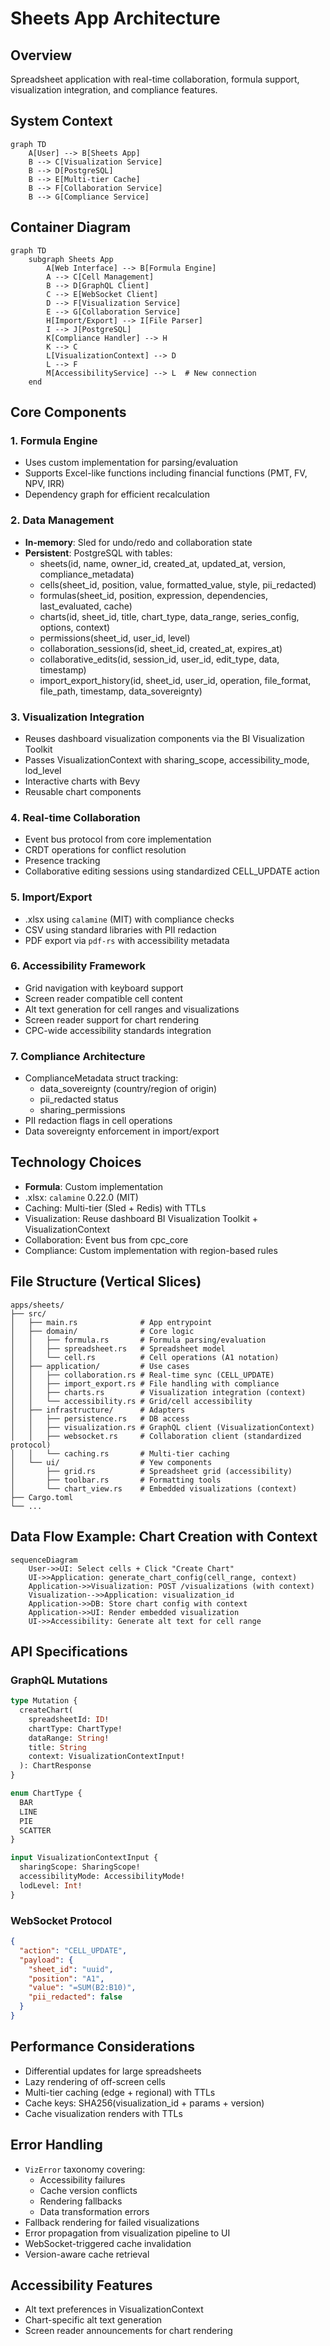 # Sheets App Architecture

## Overview
Spreadsheet application with real-time collaboration, formula support, visualization integration, and compliance features.

## System Context
```mermaid
graph TD
    A[User] --> B[Sheets App]
    B --> C[Visualization Service]
    B --> D[PostgreSQL]
    B --> E[Multi-tier Cache]
    B --> F[Collaboration Service]
    B --> G[Compliance Service]
```

## Container Diagram
```mermaid
graph TD
    subgraph Sheets App
        A[Web Interface] --> B[Formula Engine]
        A --> C[Cell Management]
        B --> D[GraphQL Client]
        C --> E[WebSocket Client]
        D --> F[Visualization Service]
        E --> G[Collaboration Service]
        H[Import/Export] --> I[File Parser]
        I --> J[PostgreSQL]
        K[Compliance Handler] --> H
        K --> C
        L[VisualizationContext] --> D
        L --> F
        M[AccessibilityService] --> L  # New connection
    end
```

## Core Components

### 1. Formula Engine
- Uses custom implementation for parsing/evaluation
- Supports Excel-like functions including financial functions (PMT, FV, NPV, IRR)
- Dependency graph for efficient recalculation

### 2. Data Management
- **In-memory**: Sled for undo/redo and collaboration state
- **Persistent**: PostgreSQL with tables:
  - sheets(id, name, owner_id, created_at, updated_at, version, compliance_metadata)
  - cells(sheet_id, position, value, formatted_value, style, pii_redacted)
  - formulas(sheet_id, position, expression, dependencies, last_evaluated, cache)
  - charts(id, sheet_id, title, chart_type, data_range, series_config, options, context)
  - permissions(sheet_id, user_id, level)
  - collaboration_sessions(id, sheet_id, created_at, expires_at)
  - collaborative_edits(id, session_id, user_id, edit_type, data, timestamp)
  - import_export_history(id, sheet_id, user_id, operation, file_format, file_path, timestamp, data_sovereignty)

### 3. Visualization Integration
- Reuses dashboard visualization components via the BI Visualization Toolkit
- Passes VisualizationContext with sharing_scope, accessibility_mode, lod_level
- Interactive charts with Bevy
- Reusable chart components

### 4. Real-time Collaboration
- Event bus protocol from core implementation
- CRDT operations for conflict resolution
- Presence tracking
- Collaborative editing sessions using standardized CELL_UPDATE action

### 5. Import/Export
- .xlsx using `calamine` (MIT) with compliance checks
- CSV using standard libraries with PII redaction
- PDF export via `pdf-rs` with accessibility metadata

### 6. Accessibility Framework
- Grid navigation with keyboard support
- Screen reader compatible cell content
- Alt text generation for cell ranges and visualizations
- Screen reader support for chart rendering
- CPC-wide accessibility standards integration

### 7. Compliance Architecture
- ComplianceMetadata struct tracking:
  - data_sovereignty (country/region of origin)
  - pii_redacted status
  - sharing_permissions
- PII redaction flags in cell operations
- Data sovereignty enforcement in import/export

## Technology Choices
- **Formula**: Custom implementation
- .xlsx: `calamine` 0.22.0 (MIT)
- Caching: Multi-tier (Sled + Redis) with TTLs
- Visualization: Reuse dashboard BI Visualization Toolkit + VisualizationContext
- Collaboration: Event bus from cpc_core
- Compliance: Custom implementation with region-based rules

## File Structure (Vertical Slices)
```
apps/sheets/
├── src/
│   ├── main.rs              # App entrypoint
│   ├── domain/              # Core logic
│   │   ├── formula.rs       # Formula parsing/evaluation
│   │   ├── spreadsheet.rs   # Spreadsheet model
│   │   └── cell.rs          # Cell operations (A1 notation)
│   ├── application/         # Use cases
│   │   ├── collaboration.rs # Real-time sync (CELL_UPDATE)
│   │   ├── import_export.rs # File handling with compliance
│   │   ├── charts.rs        # Visualization integration (context)
│   │   └── accessibility.rs # Grid/cell accessibility
│   ├── infrastructure/      # Adapters
│   │   ├── persistence.rs   # DB access
│   │   ├── visualization.rs # GraphQL client (VisualizationContext)
│   │   ├── websocket.rs     # Collaboration client (standardized protocol)
│   │   └── caching.rs       # Multi-tier caching
│   └── ui/                  # Yew components
│       ├── grid.rs          # Spreadsheet grid (accessibility)
│       ├── toolbar.rs       # Formatting tools
│       └── chart_view.rs    # Embedded visualizations (context)
├── Cargo.toml
└── ...
```

## Data Flow Example: Chart Creation with Context
```mermaid
sequenceDiagram
    User->>UI: Select cells + Click "Create Chart"
    UI->>Application: generate_chart_config(cell_range, context)
    Application->>Visualization: POST /visualizations (with context)
    Visualization-->>Application: visualization_id
    Application->>DB: Store chart config with context
    Application->>UI: Render embedded visualization
    UI->>Accessibility: Generate alt text for cell range
```

## API Specifications

### GraphQL Mutations
```graphql
type Mutation {
  createChart(
    spreadsheetId: ID!
    chartType: ChartType!
    dataRange: String!
    title: String
    context: VisualizationContextInput!
  ): ChartResponse
}

enum ChartType {
  BAR
  LINE
  PIE
  SCATTER
}

input VisualizationContextInput {
  sharingScope: SharingScope!
  accessibilityMode: AccessibilityMode!
  lodLevel: Int!
}
```

### WebSocket Protocol
```json
{
  "action": "CELL_UPDATE",
  "payload": {
    "sheet_id": "uuid",
    "position": "A1",
    "value": "=SUM(B2:B10)",
    "pii_redacted": false
  }
}
```

## Performance Considerations
- Differential updates for large spreadsheets
- Lazy rendering of off-screen cells
- Multi-tier caching (edge + regional) with TTLs
- Cache keys: SHA256(visualization_id + params + version)
- Cache visualization renders with TTLs

## Error Handling
- `VizError` taxonomy covering:
  - Accessibility failures
  - Cache version conflicts
  - Rendering fallbacks
  - Data transformation errors
- Fallback rendering for failed visualizations
- Error propagation from visualization pipeline to UI
- WebSocket-triggered cache invalidation
- Version-aware cache retrieval

## Accessibility Features
- Alt text preferences in VisualizationContext
- Chart-specific alt text generation
- Screen reader announcements for chart rendering